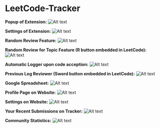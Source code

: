 # LeetCode-Tracker

**Popup of Extension:**
![Alt text](./Images/popup.png)

**Settings of Extension:**
![Alt text](./Images/Settings.png)

**Random Review Feature:**
![Alt text](./Images/random.png)

**Random Review for Topic Feature (R button embedded in LeetCode):**
![Alt text](./Images/randomtopic.png)

**Automatic Logger upon code acception:**
![Alt text](./Images/congrats.png)

**Previous Log Reviewer (Sword button embedded in LeetCode):**
![Alt text](./Images/sword1.png)

**Google Spreadsheet:**
![Alt text](./Images/spreadsheet.png)

**Profile Page on Website:**
![Alt text](./Images/dahsboard.png)

**Settings on Website:**
![Alt text](./Images/editProdile.png)

**Your Recent Submissions on Tracker:**
![Alt text](./Images/yoursubmissions.png)

**Community Statistics:**
![Alt text](./Images/commstats.png)
